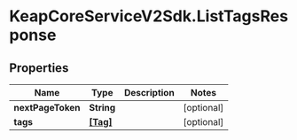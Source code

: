 # KeapCoreServiceV2Sdk.ListTagsResponse

## Properties

Name | Type | Description | Notes
------------ | ------------- | ------------- | -------------
**nextPageToken** | **String** |  | [optional] 
**tags** | [**[Tag]**](Tag.md) |  | [optional] 


